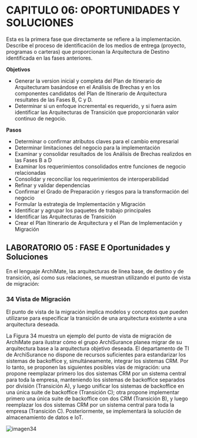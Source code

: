 # CAPITULO 06: OPORTUNIDADES Y SOLUCIONES

Esta es la primera fase que directamente se refiere a la implementación. Describe el proceso de identificación de los medios de entrega (proyecto, programas o carteras) que proporcionan la Arquitectura de Destino identificada en las fases anteriores.

__Objetivos__
- Generar la version inicial y completa del Plan de Itinerario de Arquitecturam basándose en el Análisis de Brechas y en los componentes candidatos del Plan de Itinerario de Arquitectura resultates de las Fases B, C y D.
- Determinar si un enfoque incremental es requerido, y si fuera asim identificar las Arquitecturas de Transición que proporcionarán valor continuo de negocio.

__Pasos__

- Determinar o confirmar atributos claves para el cambio empresarial
- Determinar limitaciones del negocio para la implementación
- Examinar y consolidar resultados de los Análisis de Brechas realizdos en las Fases B a D
- Examinar los requerimientos consolidados entre funciones de negocio relacionadas
- Consolidar y reconciliar los requerimientos de interoperabilidad
- Refinar y validar dependencias
- Confirmar el Grado de Preparación y riesgos para la transformación del negocio
- Formular la estrategia de Implementación y Migración
- Identificar y agrupar los paquetes de trabajo principales
- Identificar las Arquitecturas de Transición
- Crear el Plan Itinerario de Arquitectura y el Plan de Implementación y Migración


## LABORATORIO 05 : FASE E Oportunidades y Soluciones

En el lenguaje ArchiMate, las arquitecturas de línea base, de destino y de transición, así como sus relaciones, se muestran utilizando
el punto de vista de migración:

### 34 Vista de Migración

El punto de vista de la migración implica modelos y conceptos que pueden utilizarse para especificar la transición de una arquitectura
existente a una arquitectura deseada.

La Figura 34 muestra un ejemplo del punto de vista de migración de ArchiMate para ilustrar cómo el grupo ArchiSurance planea
migrar de su arquitectura base a la arquitectura objetivo deseada. El departamento de TI de ArchiSurance no dispone de recursos
suficientes para estandarizar los sistemas de backoffice y, simultáneamente, integrar los sistemas CRM. Por lo tanto, se proponen
las siguientes posibles vías de migración: una propone reemplazar primero los dos sistemas CRM por un sistema central para
toda la empresa, manteniendo los sistemas de backoffice separados por división (Transición A), y luego unificar los sistemas de
backoffice en una única suite de backoffice (Transición C); otra propone implementar primero una única suite de backoffice
con dos CRM (Transición B), y luego reemplazar los dos sistemas CRM por un sistema central para toda la empresa (Transición C).
Posteriormente, se implementará la solución de almacenamiento de datos e IoT.

![imagen34](/img_vistas/E_Oportunidades%20y%20Soluciones/34%20Vista%20de%20Migración.png)